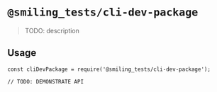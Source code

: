 # `@smiling_tests/cli-dev-package`

> TODO: description

## Usage

```
const cliDevPackage = require('@smiling_tests/cli-dev-package');

// TODO: DEMONSTRATE API
```
